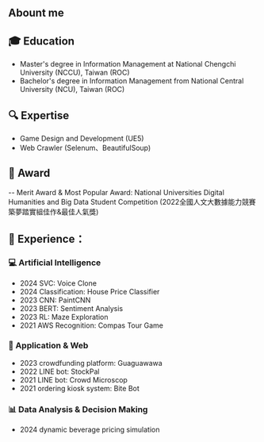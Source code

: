 ## Abount me

##  :mortar_board: Education
- Master's degree in Information Management at National Chengchi University (NCCU), Taiwan (ROC)
- Bachelor's degree in Information Management from National Central University (NCU), Taiwan (ROC)

## :mag: Expertise
- Game Design and Development (UE5)
- Web Crawler (Selenum、BeautifulSoup)

## :school_satchel: Award
-- Merit Award &  Most Popular Award: National Universities Digital Humanities and Big Data Student Competition  (2022全國人文大數據能力競賽築夢踏實組佳作&最佳人氣獎)

## :muscle: Experience：

### :computer: Artificial Intelligence
- 2024 SVC: Voice Clone
- 2024 Classification: House Price Classifier
- 2023 CNN: PaintCNN
- 2023 BERT: Sentiment Analysis
- 2023 RL: Maze Exploration
- 2021 AWS Recognition: Compas Tour Game

### :iphone: Application & Web 
- 2023 crowdfunding platform: Guaguawawa
- 2022 LINE bot: StockPal
- 2021 LINE bot: Crowd Microscop
- 2021 ordering kiosk system: Bite Bot

### :bar_chart: Data Analysis & Decision Making
- 2024 dynamic beverage pricing simulation
<!---
chickenmaru/chickenmaru is a ✨ special ✨ repository because its `README.md` (this file) appears on your GitHub profile.
You can click the Preview link to take a look at your changes.
--->
